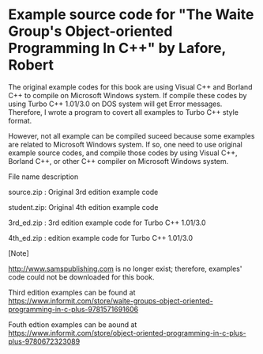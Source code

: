 # Example source code for "The Waite Group's Object-oriented Programming In C++" by Lafore, Robert

The original example codes for this book are using Visual C++ and Borland C++ to compile on Microsoft Windows system.
If compile these codes by using Turbo C++ 1.01/3.0 on DOS system will get Error messages. 
Therefore, I wrote a program to covert all examples to Turbo C++ style format.

However, not all example can be compiled suceed because some examples are related to Microsoft Windows system.
If so, one need to use original example source codes, and compile those codes by using Visual C++, Borland C++, or other C++ compiler on Microsoft Windows system.

File name description

source.zip : Original 3rd edition example code

student.zip: Original 4th edition example code

3rd_ed.zip : 3rd edition example code for Turbo C++ 1.01/3.0

4th_ed.zip : edition example code for Turbo C++ 1.01/3.0

[Note]

http://www.samspublishing.com is no longer exist; therefore, examples' code could not be downloaded for this book.

Third edition examples can be found at 
https://www.informit.com/store/waite-groups-object-oriented-programming-in-c-plus-9781571691606

Fouth edtion examples can be aound at 
https://www.informit.com/store/object-oriented-programming-in-c-plus-plus-9780672323089
